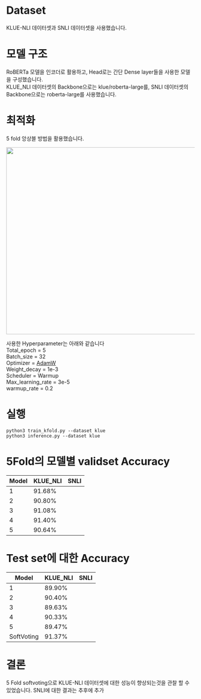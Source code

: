 # Dataset
KLUE-NLI 데이터셋과 SNLI 데이터셋을 사용했습니다.  

# 모델 구조
RoBERTa 모델을 인코더로 활용하고, Head로는 간단 Dense layer들을 사용한 모델을 구성했습니다.  
KLUE_NLI 데이터셋의 Backbone으로는 klue/roberta-large를,
SNLI 데이터셋의 Backbone으로는 roberta-large를 사용했습니다.

# 최적화
5 fold 앙상블 방법을 활용했습니다.  

<img src="https://user-images.githubusercontent.com/87703352/157607999-6d378763-2011-4672-bb45-178595d28a54.png" width="700" height="500">  

사용한 Hyperparameter는 아래와 같습니다  
Total_epoch = 5  
Batch_size = 32  
Optimizer = [AdamW](https://arxiv.org/abs/1711.05101)  
Weight_decay = 1e-3  
Scheduler = Warmup  
Max_learning_rate = 3e-5  
warmup_rate = 0.2  

# 실행
```
python3 train_kfold.py --dataset klue
python3 inference.py --dataset klue
```

# 5Fold의 모델별 validset Accuracy
|Model|KLUE_NLI|SNLI|
|---|---|---|
|1|91.68%||
|2|90.80%||
|3|91.08%||
|4|91.40%||
|5|90.64%||

# Test set에 대한 Accuracy
|Model|KLUE_NLI|SNLI|
|---|---|---|
|1|89.90%||
|2|90.40%||
|3|89.63%||
|4|90.33%||
|5|89.47%||
|SoftVoting|91.37%|||

# 결론
5 Fold softvoting으로 KLUE-NLI 데이터셋에 대한 성능이 향상되는것을 관찰 할 수 있었습니다.
SNLI에 대한 결과는 추후에 추가
